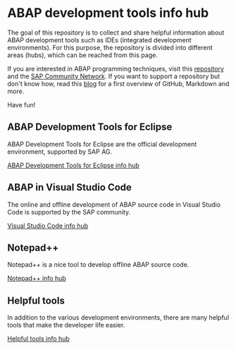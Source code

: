 # ABAP development tools info hub

The goal of this repository is to collect and share helpful information about ABAP development tools such as IDEs (integrated development environments). For this purpose, the repository is divided into different areas (hubs), which can be reached from this page.

If you are interested in ABAP programming techniques, visit this [repository](https://github.com/DennstedtB/SAP-Development-Info-Hub) and the [SAP Community Network](https://community.sap.com/). If you want to support a repository but don't know how, read this [blog](https://blogs.sap.com/2020/01/28/github-markdown-visual-studio-code-and-git-to-share-knowledge/) for a first overview of GitHub, Markdown and more.

Have fun!

## ABAP Development Tools for Eclipse

ABAP Development Tools for Eclipse are the official development environment, supported by SAP AG.

[ABAP Development Tools for Eclipse info hub](/Eclipse/readme.md)

## ABAP in Visual Studio Code

The online and offline development of ABAP source code in Visual Studio Code is supported by the SAP community.

[Visual Studio Code info hub](/VS-Code/readme.md)

## Notepad++

Notepad++ is a nice tool to develop offline ABAP source code.

[Notepad++ info hub](/notepad++/readme.md)

## Helpful tools

In addition to the various development environments, there are many helpful tools that make the developer life easier.

[Helpful tools info hub](/tools/readme.md)
